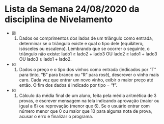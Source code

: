 # Lista da Semana 24/08/2020 da disciplina de Nivelamento

- [x] 1. Dados os comprimentos dos lados de um triângulo como entrada, determinar se o triângulo existe e qual o tipo dele (equilátero, isósceles ou escaleno). Lembrando que se ocorrer o seguinte, o triângulo não existe: lado1 ≥ lado2 + lado3 OU lado2 ≥ lado1 + lado3 OU lado3 ≥ lado1 + lado2.
- [x] 1. Dados o preço e o tipo dos vinhos como entrada (indicados por “T” para tinto, “B” para branco ou “R” para rosê), descrever o vinho mais caro. Cada vez que entrar um novo vinho, exibir o maior preço até então. O fim dos dados é indicado por tipo = “f”.
- [x] 1. Cálculo da média final de um aluno, feita pela média aritmética de 3 provas, e escrever mensagem na tela indicando aprovação (maior ou igual a 6) ou reprovação (menor que 6). Se o usuário entrar com número menor que 0 ou maior que 10 para alguma nota de prova, acusar o erro e finalizar o programa.
